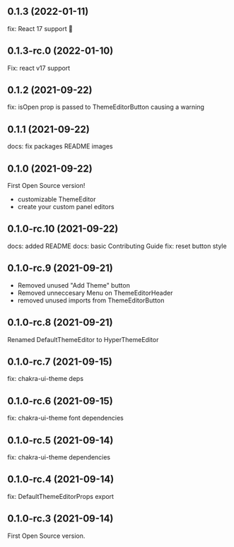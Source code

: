 ## 0.1.3 (2022-01-11)

fix: React 17 support 🎉


## 0.1.3-rc.0 (2022-01-10)

Fix: react v17 support


## 0.1.2 (2021-09-22)

fix: isOpen prop is passed to ThemeEditorButton causing a warning


## 0.1.1 (2021-09-22)

docs: fix packages README images


## 0.1.0 (2021-09-22)

First Open Source version!

- customizable ThemeEditor
- create your custom panel editors



## 0.1.0-rc.10 (2021-09-22)

docs: added README
docs: basic Contributing Guide
fix: reset button style



## 0.1.0-rc.9 (2021-09-21)

- Removed unused "Add Theme" button
- Removed unneccesary Menu on ThemeEditorHeader
- removed unused imports from ThemeEditorButton



## 0.1.0-rc.8 (2021-09-21)

Renamed DefaultThemeEditor to HyperThemeEditor


## 0.1.0-rc.7 (2021-09-15)
fix: chakra-ui-theme deps


## 0.1.0-rc.6 (2021-09-15)

fix: chakra-ui-theme font dependencies


## 0.1.0-rc.5 (2021-09-14)

fix: chakra-ui-theme dependencies


## 0.1.0-rc.4 (2021-09-14)

fix: DefaultThemeEditorProps export


## 0.1.0-rc.3 (2021-09-14)

First Open Source version.

